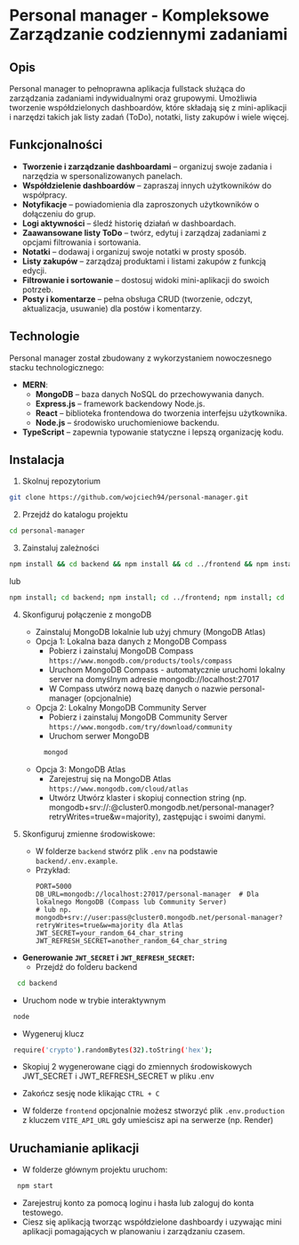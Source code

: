# Personal manager - Kompleksowe Zarządzanie codziennymi zadaniami

## Opis
Personal manager to pełnoprawna aplikacja fullstack służąca do zarządzania zadaniami indywidualnymi oraz grupowymi. Umożliwia tworzenie współdzielonych dashboardów, które składają się z mini-aplikacji i narzędzi takich jak listy zadań (ToDo), notatki, listy zakupów i wiele więcej.

## Funkcjonalności

- **Tworzenie i zarządzanie dashboardami** – organizuj swoje zadania i narzędzia w spersonalizowanych panelach.
- **Współdzielenie dashboardów** – zapraszaj innych użytkowników do współpracy.
- **Notyfikacje** – powiadomienia dla zaproszonych użytkowników o dołączeniu do grup.
- **Logi aktywności** – śledź historię działań w dashboardach.
- **Zaawansowane listy ToDo** – twórz, edytuj i zarządzaj zadaniami z opcjami filtrowania i sortowania.
- **Notatki** – dodawaj i organizuj swoje notatki w prosty sposób.
- **Listy zakupów** – zarządzaj produktami i listami zakupów z funkcją edycji.
- **Filtrowanie i sortowanie** – dostosuj widoki mini-aplikacji do swoich potrzeb.
- **Posty i komentarze** – pełna obsługa CRUD (tworzenie, odczyt, aktualizacja, usuwanie) dla postów i komentarzy.

## Technologie

Personal manager został zbudowany z wykorzystaniem nowoczesnego stacku technologicznego:

- **MERN**:
  - **MongoDB** – baza danych NoSQL do przechowywania danych.
  - **Express.js** – framework backendowy Node.js.
  - **React** – biblioteka frontendowa do tworzenia interfejsu użytkownika.
  - **Node.js** – środowisko uruchomieniowe backendu.
- **TypeScript** – zapewnia typowanie statyczne i lepszą organizację kodu.

## Instalacja

1. Skolnuj repozytorium

```bash
git clone https://github.com/wojciech94/personal-manager.git
```

2. Przejdź do katalogu projektu

```bash
cd personal-manager
```

3. Zainstaluj zależności

```bash
npm install && cd backend && npm install && cd ../frontend && npm install && cd ..
```

lub

```bash
npm install; cd backend; npm install; cd ../frontend; npm install; cd ..
```

4. Skonfiguruj połączenie z mongoDB
   - Zainstaluj MongoDB lokalnie lub użyj chmury (MongoDB Atlas)
   - Opcja 1: Lokalna baza danych z MongoDB Compass
     - Pobierz i zainstaluj MongoDB Compass `https://www.mongodb.com/products/tools/compass`
     - Uruchom MongoDB Compass - automatycznie uruchomi lokalny server na domyślnym adresie mongodb://localhost:27017
     - W Compass utwórz nową bazę danych o nazwie personal-manager (opcjonalnie)
   - Opcja 2: Lokalny MongoDB Community Server
     - Pobierz i zainstaluj MongoDB Community Server `https://www.mongodb.com/try/download/community`
     - Uruchom serwer MongoDB
     ```bash
       mongod
     ```
   - Opcja 3: MongoDB Atlas
     - Zarejestruj się na MongoDB Atlas `https://www.mongodb.com/cloud/atlas`
     - Utwórz Utwórz klaster i skopiuj connection string (np. mongodb+srv://<username>:<password>@cluster0.mongodb.net/personal-manager?retryWrites=true&w=majority), zastępując <username> i <password> swoimi danymi.
5. Skonfiguruj zmienne środowiskowe:

   - W folderze `backend` stwórz plik `.env` na podstawie `backend/.env.example`.
   - Przykład:
     ```
     PORT=5000
     DB_URL=mongodb://localhost:27017/personal-manager  # Dla lokalnego MongoDB (Compass lub Community Server)
     # lub np. mongodb+srv://user:pass@cluster0.mongodb.net/personal-manager?retryWrites=true&w=majority dla Atlas
     JWT_SECRET=your_random_64_char_string
     JWT_REFRESH_SECRET=another_random_64_char_string
     ```

- **Generowanie `JWT_SECRET` i `JWT_REFRESH_SECRET`:**
  - Przejdź do folderu backend

```bash
  cd backend
```

- Uruchom node w trybie interaktywnym

```bash
 node
```

- Wygeneruj klucz

```bash
 require('crypto').randomBytes(32).toString('hex');
```

- Skopiuj 2 wygenerowane ciągi do zmiennych środowiskowych JWT_SECRET i JWT_REFRESH_SECRET w pliku .env
- Zakończ sesję node klikając `CTRL + C`

- W folderze `frontend` opcjonalnie możesz stworzyć plik `.env.production` z kluczem `VITE_API_URL` gdy umieścisz api na serwerze (np. Render)

## Uruchamianie aplikacji

- W folderze głównym projektu uruchom:

```bash
  npm start
```

- Zarejestruj konto za pomocą loginu i hasła lub zaloguj do konta testowego.
- Ciesz się aplikacją tworząc współdzielone dashboardy i uzywając mini aplikacji pomagających w planowaniu i zarządzaniu czasem.
